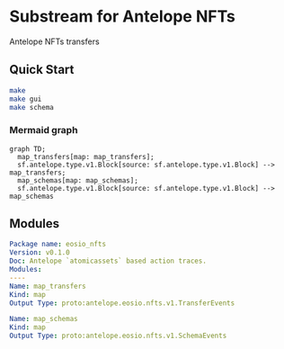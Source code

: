 # Substream for Antelope NFTs
Antelope NFTs transfers

## Quick Start
```bash
make
make gui
make schema
```
### Mermaid graph

```mermaid
graph TD;
  map_transfers[map: map_transfers];
  sf.antelope.type.v1.Block[source: sf.antelope.type.v1.Block] --> map_transfers;
  map_schemas[map: map_schemas];
  sf.antelope.type.v1.Block[source: sf.antelope.type.v1.Block] --> map_schemas
```
## Modules
```yaml
Package name: eosio_nfts
Version: v0.1.0
Doc: Antelope `atomicassets` based action traces.
Modules:
----
Name: map_transfers
Kind: map
Output Type: proto:antelope.eosio.nfts.v1.TransferEvents

Name: map_schemas
Kind: map
Output Type: proto:antelope.eosio.nfts.v1.SchemaEvents
```
